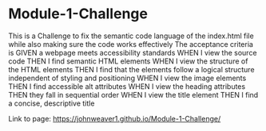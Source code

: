 # Module-1-Challenge
This is a Challenge to fix the semantic code language of the index.html file while also making sure the code works effectively
The acceptance criteria is
GIVEN a webpage meets accessibility standards
WHEN I view the source code
THEN I find semantic HTML elements
WHEN I view the structure of the HTML elements
THEN I find that the elements follow a logical structure independent of styling and positioning
WHEN I view the image elements
THEN I find accessible alt attributes
WHEN I view the heading attributes
THEN they fall in sequential order
WHEN I view the title element
THEN I find a concise, descriptive title

Link to page: https://johnweaver1.github.io/Module-1-Challenge/
